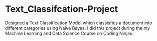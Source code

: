 # Text_Classifcation-Project
Designed a Text Classification Model which classisfies a document into different categories using Naive Bayes. I did this project during the my Machine Learning and Data Science Course on Coding Ninjas.

